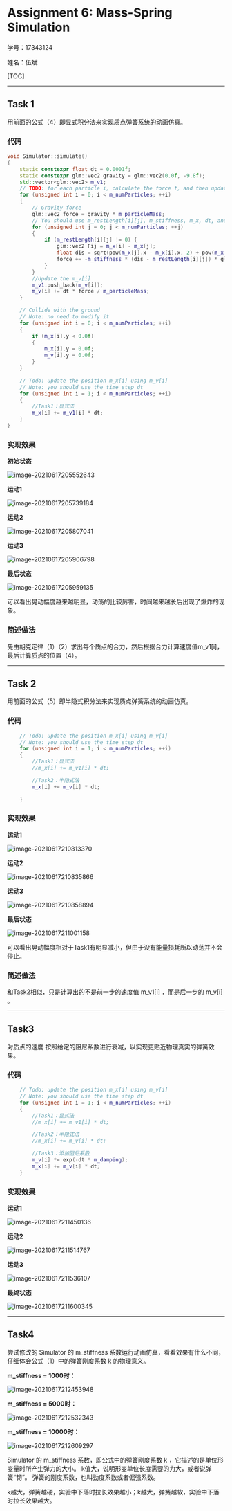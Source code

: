 # Assignment 6: Mass-Spring Simulation

学号：17343124

姓名：伍斌

[TOC]



---

## Task 1

用前面的公式（4）即显式积分法来实现质点弹簧系统的动画仿真。

### 代码

```c++
void Simulator::simulate()
{
	static constexpr float dt = 0.0001f;
	static constexpr glm::vec2 gravity = glm::vec2(0.0f, -9.8f);
	std::vector<glm::vec2> m_v1;
	// TODO: for each particle i, calculate the force f, and then update the m_v[i]
	for (unsigned int i = 0; i < m_numParticles; ++i)
	{
		// Gravity force
		glm::vec2 force = gravity * m_particleMass;
		// You should use m_restLength[i][j], m_stiffness, m_x, dt, and m_particleMass herein
		for (unsigned int j = 0; j < m_numParticles; ++j)
		{
			if (m_restLength[i][j] != 0) {
				glm::vec2 Fij = m_x[i] - m_x[j];
				float dis = sqrt(pow(m_x[j].x - m_x[i].x, 2) + pow(m_x[j].y - m_x[i].y, 2));
				force += -m_stiffness * (dis - m_restLength[i][j]) * glm::normalize(Fij);
			}
		}
		//Update the m_v[i]
		m_v1.push_back(m_v[i]);
		m_v[i] += dt * force / m_particleMass;
	}

	// Collide with the ground
	// Note: no need to modify it
	for (unsigned int i = 0; i < m_numParticles; ++i)
	{
		if (m_x[i].y < 0.0f)
		{
			m_x[i].y = 0.0f;
			m_v[i].y = 0.0f;
		}
	}

	// Todo: update the position m_x[i] using m_v[i]
	// Note: you should use the time step dt
	for (unsigned int i = 1; i < m_numParticles; ++i)
	{
		//Task1：显式法
		m_x[i] += m_v1[i] * dt;
	}
}
```



### 实现效果

**初始状态**

![image-20210617205552643](C:\Users\42405\AppData\Roaming\Typora\typora-user-images\image-20210617205552643.png)

**运动1**

![image-20210617205739184](C:\Users\42405\AppData\Roaming\Typora\typora-user-images\image-20210617205739184.png)

**运动2**

![image-20210617205807041](C:\Users\42405\AppData\Roaming\Typora\typora-user-images\image-20210617205807041.png)

**运动3**

![image-20210617205906798](C:\Users\42405\AppData\Roaming\Typora\typora-user-images\image-20210617205906798.png)

**最后状态**

![image-20210617205959135](C:\Users\42405\AppData\Roaming\Typora\typora-user-images\image-20210617205959135.png)

可以看出晃动幅度越来越明显，动荡的比较厉害，时间越来越长后出现了爆炸的现象。



### 简述做法

先由胡克定律（1）（2）求出每个质点的合力，然后根据合力计算速度值m_v1[i]，最后计算质点的位置（4）。



---

## Task 2

用前面的公式（5）即半隐式积分法来实现质点弹簧系统的动画仿真。

### 代码

```c++
	// Todo: update the position m_x[i] using m_v[i]
	// Note: you should use the time step dt
	for (unsigned int i = 1; i < m_numParticles; ++i)
	{
		//Task1：显式法
		//m_x[i] += m_v1[i] * dt;

		//Task2：半隐式法
		m_x[i] += m_v[i] * dt;

	}
```



### 实现效果

**运动1**

![image-20210617210813370](C:\Users\42405\AppData\Roaming\Typora\typora-user-images\image-20210617210813370.png)

**运动2**

![image-20210617210835866](C:\Users\42405\AppData\Roaming\Typora\typora-user-images\image-20210617210835866.png)

**运动3**

![image-20210617210858894](C:\Users\42405\AppData\Roaming\Typora\typora-user-images\image-20210617210858894.png)

**最后状态**

![image-20210617211001158](C:\Users\42405\AppData\Roaming\Typora\typora-user-images\image-20210617211001158.png)

可以看出晃动幅度相对于Task1有明显减小，但由于没有能量损耗所以动荡并不会停止。



### 简述做法

和Task2相似，只是计算出的不是前一步的速度值 m_v1[i] ，而是后一步的 m_v[i] 。



---

## Task3

对质点的速度 按照给定的阻尼系数进行衰减，以实现更贴近物理真实的弹簧效果。

### 代码

```c++
	// Todo: update the position m_x[i] using m_v[i]
	// Note: you should use the time step dt
	for (unsigned int i = 1; i < m_numParticles; ++i)
	{
		//Task1：显式法
		//m_x[i] += m_v1[i] * dt;

		//Task2：半隐式法
		//m_x[i] += m_v[i] * dt;

		//Task3：添加阻尼系数
		m_v[i] *= exp(-dt * m_damping);
		m_x[i] += m_v[i] * dt;
	}
```



### 实现效果

**运动1**

![image-20210617211450136](C:\Users\42405\AppData\Roaming\Typora\typora-user-images\image-20210617211450136.png)

**运动2**

![image-20210617211514767](C:\Users\42405\AppData\Roaming\Typora\typora-user-images\image-20210617211514767.png)

**运动3**

![image-20210617211536107](C:\Users\42405\AppData\Roaming\Typora\typora-user-images\image-20210617211536107.png)

**最终状态**

![image-20210617211600345](C:\Users\42405\AppData\Roaming\Typora\typora-user-images\image-20210617211600345.png)



---

## Task4

尝试修改的 Simulator 的 m_stiffness 系数运行动画仿真，看看效果有什么不同，仔细体会公式（1）中的弹簧刚度系数 k 的物理意义。

**m_stiffness = 1000时：**

![image-20210617212453948](C:\Users\42405\AppData\Roaming\Typora\typora-user-images\image-20210617212453948.png)

**m_stiffness = 5000时：**

![image-20210617212532343](C:\Users\42405\AppData\Roaming\Typora\typora-user-images\image-20210617212532343.png)

**m_stiffness = 10000时：**

![image-20210617212609297](C:\Users\42405\AppData\Roaming\Typora\typora-user-images\image-20210617212609297.png)

Simulator 的 m_stiffness 系数，即公式中的弹簧刚度系数 k ，它描述的是单位形变量时所产生弹力的大小。 k值大，说明形变单位长度需要的力大，或者说弹簧“韧”。 弹簧的刚度系数，也叫劲度系数或者倔强系数。

k越大，弹簧越硬，实验中下落时拉长效果越小；k越大，弹簧越软，实验中下落时拉长效果越大。

